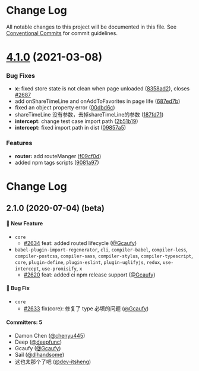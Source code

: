 # Change Log

All notable changes to this project will be documented in this file.
See [Conventional Commits](https://conventionalcommits.org) for commit guidelines.

# [4.1.0](https://github.com/Tencent/wepy/compare/v2.1.0...v4.1.0) (2021-03-08)


### Bug Fixes

* **x:** fixed store state is not clean when page unloaded ([8358ad2](https://github.com/Tencent/wepy/commit/8358ad2942dbe6981f9b382ba5848ca3bc547ef7)), closes [#2687](https://github.com/Tencent/wepy/issues/2687)
* add onShareTimeLine and onAddToFavorites in page life ([687ed7b](https://github.com/Tencent/wepy/commit/687ed7b0ac6890e028171116b0dd99566446b5a0))
* fixed an object property error ([00dbd6c](https://github.com/Tencent/wepy/commit/00dbd6cfff266b70e9fa79568c99ca3f9842537d))
* shareTimeLine 没有参数，去掉shareTimeLine的参数 ([187fd71](https://github.com/Tencent/wepy/commit/187fd7197878b7ba3256619953428626976fc784))
* **intercept:** change test case import path ([2b51b19](https://github.com/Tencent/wepy/commit/2b51b19da1052a9fe953db0ed924c0e1dde06d3d))
* **intercept:** fixed import path in dist ([09857a5](https://github.com/Tencent/wepy/commit/09857a5f5fa7cedf121490411cb57fe912a53b32))


### Features

* **router:** add routeManger ([f09cf0d](https://github.com/Tencent/wepy/commit/f09cf0dcd4f33e46f65b654e6c809bc04b889f37))
* added npm tags scripts ([9081a97](https://github.com/Tencent/wepy/commit/9081a97939454c4279201d71aa0c69a5dd169cc8))





# Change Log

## 2.1.0 (2020-07-04) (beta)

#### :rocket: New Feature
* `core`
  * [#2634](https://github.com/Tencent/wepy/pull/2634) feat: added routed lifecycle ([@Gcaufy](https://github.com/Gcaufy))
* `babel-plugin-import-regenerator`, `cli`, `compiler-babel`, `compiler-less`, `compiler-postcss`, `compiler-sass`, `compiler-stylus`, `compiler-typescript`, `core`, `plugin-define`, `plugin-eslint`, `plugin-uglifyjs`, `redux`, `use-intercept`, `use-promisify`, `x`
  * [#2620](https://github.com/Tencent/wepy/pull/2620) feat: added ci npm release support ([@Gcaufy](https://github.com/Gcaufy))

#### :bug: Bug Fix
* `core`
  * [#2633](https://github.com/Tencent/wepy/pull/2633) fix(core): 修复了 type 必填的问题 ([@Gcaufy](https://github.com/Gcaufy))

#### Committers: 5
- Damon Chen ([@chenyu445](https://github.com/chenyu445))
- Deep ([@deepfunc](https://github.com/deepfunc))
- Gcaufy ([@Gcaufy](https://github.com/Gcaufy))
- Sail ([@dlhandsome](https://github.com/dlhandsome))
- 这也太那个了吧 ([@dev-itsheng](https://github.com/dev-itsheng))
